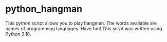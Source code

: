 # python_hangman
This python script allows you to play hangman. The words available are names of programming languages. Have fun!
This scrpt was written using Python 3.10.
